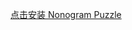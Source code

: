 <!--<a href="itms-services://?action=download-manifest&url=https://colorfb-test-1258669836.cos.ap-guangzhou.myqcloud.com/pixelcross/manifest.plist">点击安装 PixelCross 测试包</a>-->

<!--<a href="itms-services://?action=download-manifest&url=https://colorfb-test-1258669836.cos.ap-guangzhou.myqcloud.com/wbssd/manifest.plist">点击安装 我不是数独</a>-->

<a href="itms-services://?action=download-manifest&url=https://colorfb-test-1258669836.cos.ap-guangzhou.myqcloud.com/jigsawcross/manifest.plist">点击安装 Nonogram Puzzle</a>

